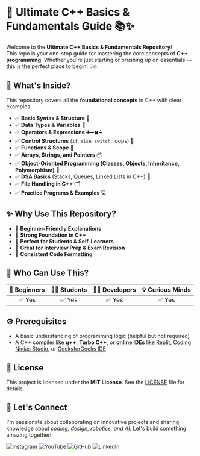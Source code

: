 # 🚀 Ultimate C++ Basics & Fundamentals Guide 📚✨

Welcome to the **Ultimate C++ Basics & Fundamentals Repository**!  
This repo is your one-stop guide for mastering the core concepts of **C++ programming**. Whether you're just starting or brushing up on essentials — this is the perfect place to begin! 💡🔥



## 📌 What's Inside?

This repository covers all the **foundational concepts** in C++ with clear examples:

- ✅ **Basic Syntax & Structure** 🧾  
- ✅ **Data Types & Variables** 🧮  
- ✅ **Operators & Expressions** ➕➖✖️➗  
- ✅ **Control Structures** (`if`, `else`, `switch`, loops) 🔁  
- ✅ **Functions & Scope** 🔧  
- ✅ **Arrays, Strings, and Pointers** 📦  
- ✅ **Object-Oriented Programming (Classes, Objects, Inheritance, Polymorphism)** 🧬  
- ✅ **DSA Basics** (Stacks, Queues, Linked Lists in C++) 🧱  
- ✅ **File Handling in C++** 🗂️  
- ✅ **Practice Programs & Examples** 💻  



## ✨ Why Use This Repository?

- 📘 **Beginner-Friendly Explanations**
- 🧠 **Strong Foundation in C++**
- 🎯 **Perfect for Students & Self-Learners**
- 💼 **Great for Interview Prep & Exam Revision**
- 🔄 **Consistent Code Formatting**



## 🌟 Who Can Use This?

| 👦 Beginners | 👩‍🎓 Students | 🧑‍💻 Developers | 💡 Curious Minds |
|:-----------:|:-------------:|:--------------:|:----------------:|
| ✅ Yes       | ✅ Yes         | ✅ Yes          | ✅ Yes            |



## ⚙️ Prerequisites

- A basic understanding of programming logic (helpful but not required)
- A C++ compiler like **g++**, **Turbo C++**, or **online IDEs** like [Replit](https://replit.com/), [Coding Ninjas Studio](https://www.codingninjas.com/studio), or [GeeksforGeeks IDE](https://ide.geeksforgeeks.org/)



## 📜 License

This project is licensed under the **MIT License**. See the [LICENSE](LICENSE) file for details.

## 🌟 Let's Connect



I'm passionate about collaborating on innovative projects and sharing knowledge about *coding, design, robotics, and AI*. Let's build something amazing together!  



 [![Instagram](https://img.icons8.com/fluency/48/instagram-new.png)](https://www.instagram.com/sumittech_360)  [![YouTube](https://img.icons8.com/fluency/48/youtube-play.png)](https://youtube.com/channel/UCiPxbNaC7dloVut6Jc5xHIQ)  [![GitHub](https://img.icons8.com/fluency/48/github.png)](https://github.com/InnovativeSumit)  [![LinkedIn](https://img.icons8.com/fluency/48/linkedin.png)](https://www.linkedin.com/in/sumit-pal-40511a339) 
